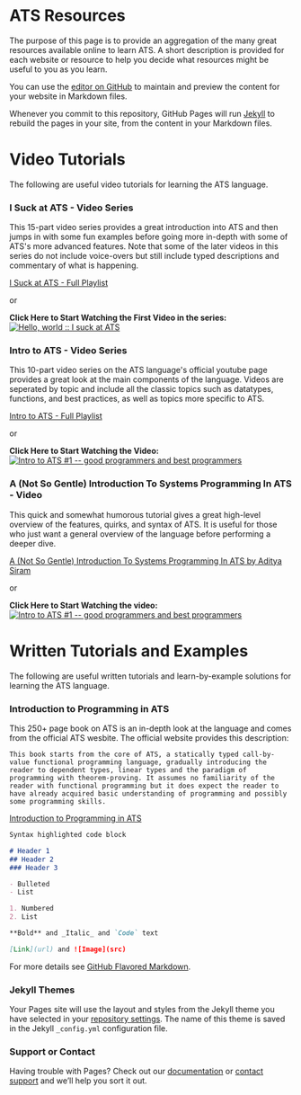 # ATS Resources

The purpose of this page is to provide an aggregation of the many great resources available online to learn ATS. A short description is provided for each website or resource to help you decide what resources might be useful to you as you learn.


You can use the [editor on GitHub](https://github.com/dpneary/ATS-Intro/edit/master/README.md) to maintain and preview the content for your website in Markdown files.

Whenever you commit to this repository, GitHub Pages will run [Jekyll](https://jekyllrb.com/) to rebuild the pages in your site, from the content in your Markdown files.

# Video Tutorials

The following are useful video tutorials for learning the ATS language.

### I Suck at ATS - Video Series

This 15-part video series provides a great introduction into ATS and then jumps in with some fun examples before going more in-depth with some of ATS's more advanced features. Note that some of the later videos in this series do not include voice-overs but still include typed descriptions and commentary of what is happening. 

[I Suck at ATS - Full Playlist](https://www.youtube.com/playlist?list=PL6BIXG1a4elukfR7-CDrlCwICk-7K7XI-)

or

**Click Here to Start Watching the First Video in the series:**
[![Hello, world :: I suck at ATS](https://img.youtube.com/vi/Xkg_EmERYRE/hqdefault.jpg)](https://www.youtube.com/watch?v=Xkg_EmERYRE)




### Intro to ATS - Video Series

This 10-part video series on the ATS language's official youtube page provides a great look at the main components of the language. Videos are seperated by topic and include all the classic topics such as datatypes, functions, and best practices, as well as topics more specific to ATS.

[Intro to ATS - Full Playlist](https://www.youtube.com/playlist?list=PL6BIXG1a4elukfR7-CDrlCwICk-7K7XI-)

or

**Click Here to Start Watching the Video:**
[![Intro to ATS #1 -- good programmers and best programmers](https://img.youtube.com/vi/kl7vrWdxTPQ/maxresdefault.jpg)](https://www.youtube.com/watch?v=kl7vrWdxTPQ&list=PL6BIXG1a4elsauhh56i5nryB_4K4GMbFq)




### A (Not So Gentle) Introduction To Systems Programming In ATS - Video

This quick and somewhat humorous tutorial gives a great high-level overview of the features, quirks, and syntax of ATS. It is useful for those who just want a general overview of the language before performing a deeper dive.

[A (Not So Gentle) Introduction To Systems Programming In ATS by Aditya Siram](https://www.youtube.com/watch?v=zt0OQb1DBko)

or

**Click Here to Start Watching the video:**
[![Intro to ATS #1 -- good programmers and best programmers](https://img.youtube.com/vi/zt0OQb1DBko/maxresdefault.jpg)](https://www.youtube.com/watch?v=zt0OQb1DBko)








# Written Tutorials and Examples

The following are useful written tutorials and learn-by-example solutions for learning the ATS language.

### Introduction to Programming in ATS

This 250+ page book on ATS is an in-depth look at the language and comes from the official ATS wesbite. The official website provides this description:
```
This book starts from the core of ATS, a statically typed call-by-value functional programming language, gradually introducing the reader to dependent types, linear types and the paradigm of programming with theorem-proving. It assumes no familiarity of the reader with functional programming but it does expect the reader to have already acquired basic understanding of programming and possibly some programming skills.
```

[Introduction to Programming in ATS](http://ats-lang.sourceforge.net/DOCUMENT/INT2PROGINATS/HTML/INT2PROGINATS-BOOK-onechunk.html)








```markdown
Syntax highlighted code block

# Header 1
## Header 2
### Header 3

- Bulleted
- List

1. Numbered
2. List

**Bold** and _Italic_ and `Code` text

[Link](url) and ![Image](src)
```

For more details see [GitHub Flavored Markdown](https://guides.github.com/features/mastering-markdown/).

### Jekyll Themes

Your Pages site will use the layout and styles from the Jekyll theme you have selected in your [repository settings](https://github.com/dpneary/ATS-Intro/settings). The name of this theme is saved in the Jekyll `_config.yml` configuration file.

### Support or Contact

Having trouble with Pages? Check out our [documentation](https://help.github.com/categories/github-pages-basics/) or [contact support](https://github.com/contact) and we’ll help you sort it out.
